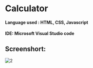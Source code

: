 # Calculator
#### Language used : HTML, CSS, Javascript
#### IDE: Microsoft Visual Studio code

## Screenshort:
![2](https://user-images.githubusercontent.com/90950477/205429062-dd66709a-df1f-4458-96e3-009ff484565b.png)
